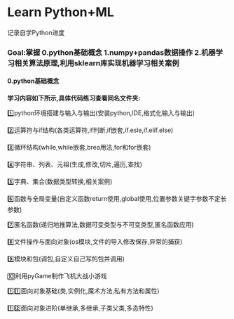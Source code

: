 # Learn Python+ML
记录自学Python进度
### Goal:掌握 0.python基础概念 1.numpy+pandas数据操作 2.机器学习相关算法原理,利用sklearn库实现机器学习相关案例

####  0.python基础概念

**学习内容如下所示,具体代码练习查看同名文件夹:**

1️⃣python环境搭建与输入与输出(安装python,IDE,格式化输入与输出)

2️⃣运算符与if结构(各类运算符,if判断,if嵌套,if.esle,if.elif.else)

3️⃣循环结构(while,while嵌套,brea用法,for和for嵌套)

4️⃣字符串、列表、元祖(生成,修改,切片,遍历,查找)

5️⃣字典、集合(数据类型转换,相关案例)

6️⃣函数与全局变量(自定义函数return使用,global使用,位置参数关键字参数不定长参数)

7️⃣匿名函数(递归地推算法,数据可变类型与不可变类型,匿名函数应用)

8️⃣文件操作与面向对象(os模块,文件的导入修改保存,异常的捕获)

9️⃣模块和包(调包,自定义自己写的包并调用)

🔟利用pyGame制作飞机大战小游戏

1️⃣1️⃣面向对象基础(类,实例化,魔术方法,私有方法和属性)

1️⃣2️⃣面向对象进阶(单继承,多继承,子类父类,多态特性)





